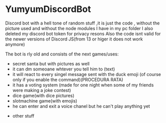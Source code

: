 # YumyumDiscordBot
Discord bot with a hell tone of random stuff 
,it is just the code , without the picture used and without the node modules I have in my pc folder
I also deleted my discord bot token for privacy resons
Also the code isnt  valid for the newer versions of Discord JS(from 13 or higer it does not work anymore)

The bot is rly old and consists of the next games/uses:
- secret santa but with pictures as well 
- it can dm someoane whtever you tell him to (text)
- it will react to every singel message sent with the duck emoji (of course only if you enable the command)(PROCEDURA RATA)
- it has a voting system (made for one night when some of my friends were making a joke contest)
- dice game(with dice pictures)
- slotmachine game(with emojis)
- he can enter and exit a voice chanel but he can't play anything yet
+ other stuff
